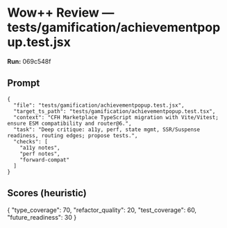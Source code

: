 # Wow++ Review — tests/gamification/achievementpopup.test.jsx

**Run:** 069c548f

## Prompt

```
{
  "file": "tests/gamification/achievementpopup.test.jsx",
  "target_ts_path": "tests/gamification/achievementpopup.test.tsx",
  "context": "CFH Marketplace TypeScript migration with Vite/Vitest; ensure ESM compatibility and router@6.",
  "task": "Deep critique: a11y, perf, state mgmt, SSR/Suspense readiness, routing edges; propose tests.",
  "checks": [
    "a11y notes",
    "perf notes",
    "forward-compat"
  ]
}
```

## Scores (heuristic)

{
  "type_coverage": 70,
  "refactor_quality": 20,
  "test_coverage": 60,
  "future_readiness": 30
}
